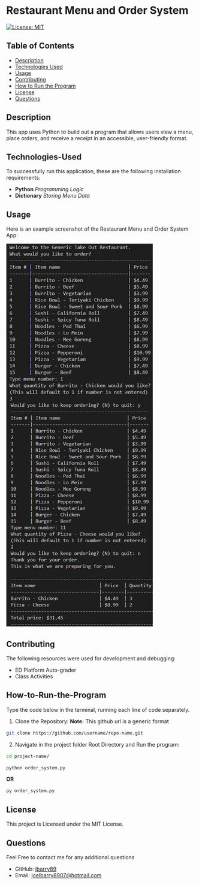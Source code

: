 # Restaurant Menu and Order System

  [![License: MIT](https://img.shields.io/badge/License-MIT-yellow.svg)](https://opensource.org/licenses/MIT)
  
  ## Table of Contents
  
  * [Description](#description)
  * [Technologies Used](#technologies-used)
  * [Usage](#usage)
  * [Contributing](#contributing)
  * [How to Run the Program](#how-to-run-the-program)
  * [License](#license)
  * [Questions](#questions)
  
  ## Description
  This app uses Python to build out a program that allows users view a menu, place orders, and receive a receipt in an accessible, user-friendly format.

  ## Technologies-Used
  To successfully run this application, these are the following installation requirements: 
  * **Python** *Programming Logic*
  * **Dictionary**  *Storing Menu Data*


  ## Usage 
  Here is an example screenshot of the Restaurant Menu and Order System App:

  ![Restaurant-Menu-App-Screenshot](./assets/restaurant-menu-app-screenshot.jpg)

  
  ## Contributing
  The following resources were used for development and debugging:
  * ED Platform Auto-grader
  * Class Activities

  
  ## How-to-Run-the-Program 
  Type the code below in the terminal, running each line of code separately.

  1. Clone the Repository:
  **Note:** This github url is a generic format
  ```bash
  git clone https://github.com/username/repo-name.git

  ```

  2. Navigate in the project folder Root Directory and Run the program:
  ```bash
  cd project-name/

  ```

  ```bash
  python order_system.py

  ```
  **OR**

  ```bash
  py order_system.py

  ```

  ## License
  This project is Licensed under the MIT License.
  
  ## Questions
  Feel Free to contact me for any additional questions
  * GitHub: [jbarry89](https://github.com/jbarry89/)
  * Email: joelbarry8907@hotmail.com 


